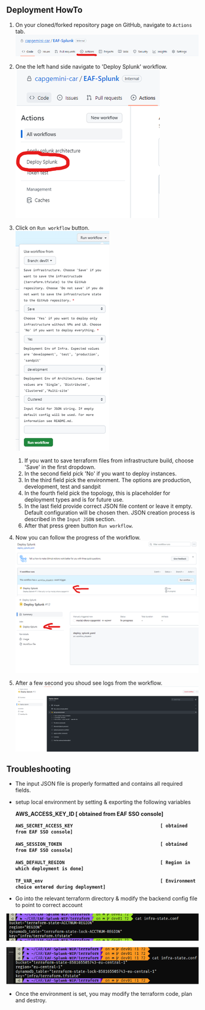 ## Deployment HowTo

1. On your cloned/forked repository page on GitHub, navigate to `Actions` tab.</br>
   ![actions image](../../imgs/actions.png)

2. One the left hand side navigate to 'Deploy Splunk' workflow.</br>
   ![deploy splunk workflow](../../imgs/deploy_splunk.png)

3. Click on `Run workflow` button. </br>![run workflow](../../imgs/run_workflow1.png)

   1. If you want to save terraform files from infrastructure build, choose 'Save' in the first dropdown.
   2. In the second field pick 'No' if you want to deploy instances.
   3. In the third field pick the environment. The options
   are production, development, test and sandpit
   3. In the fourth field pick the topology, this is placeholder 
   for deployment types and is for future use.
   4. In the last field provide correct JSON file content or leave it empty. Default configuration will be chosen then. JSON creation process is described in the `Input JSON` section.
   5. After that press green button `Run workflow`.

4. Now you can follow the progress of the workflow.  </br>![workflow progress 1](../../imgs/track_progress_1.png)</br>![workflow progress 2](.../../imgs/track_progress_2.png)
5. After a few second you shoud see logs from the workflow. </br>![workflow logs](../../imgs/workflow_logs.png)


## Troubleshooting

- The input JSON file is properly formatted and contains all required fields.
- setup local environment by setting & exporting the following variables

   <strong>
      AWS_ACCESS_KEY_ID                                    [ obtained from EAF SSO console]

      AWS_SECRET_ACCESS_KEY                                [ obtained from EAF SSO console]

      AWS_SESSION_TOKEN                                    [ obtained from EAF SSO console]

      AWS_DEFAULT_REGION                                   [ Region in which deployment is done]
      
      TF_VAR_env                                           [ Environment choice entered during deployment]
  </strong>


- Go into the relevant terraform directory & modify the backend config file to point to correct account

![BEFORE](../../imgs/config1.png)


![AFTER](../../imgs/config2.png)

- Once the environment is set, you may modify the terraform code, plan and destroy.
